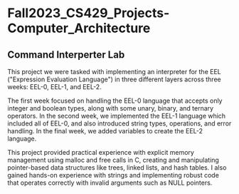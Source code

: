 # Fall2023_CS429_Projects-Computer_Architecture

## Command Interperter Lab

This project we were tasked with implementing an interpreter for the EEL ("Expression Evaluation Language") in three different layers across three weeks: EEL-0, EEL-1, and EEL-2. 

The first week focused on handling the EEL-0 language that accepts only integer and boolean types, along with some unary, binary, and ternary operators. In the second week, we implemented the EEL-1 language which included all of EEL-0, and also introduced string types, operations, and error handling. In the final week, we added variables to create the EEL-2 language.

This project provided practical experience with explicit memory management using malloc and free calls in C, creating and manipulating pointer-based data structures like trees, linked lists, and hash tables. I also gained hands-on experience with strings and implementing robust code that operates correctly with invalid arguments such as NULL pointers.

